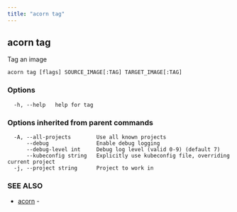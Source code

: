 ```yaml
---
title: "acorn tag"
---
```

## acorn tag

Tag an image

```
acorn tag [flags] SOURCE_IMAGE[:TAG] TARGET_IMAGE[:TAG]
```

### Options

```
  -h, --help   help for tag
```

### Options inherited from parent commands

```
  -A, --all-projects        Use all known projects
      --debug               Enable debug logging
      --debug-level int     Debug log level (valid 0-9) (default 7)
      --kubeconfig string   Explicitly use kubeconfig file, overriding current project
  -j, --project string      Project to work in
```

### SEE ALSO

* [acorn](acorn.md)	 - 


